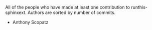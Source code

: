 All of the people who have made at least one contribution to runthis-sphinxext.
Authors are sorted by number of commits.

* Anthony Scopatz
